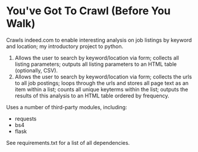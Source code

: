 # You've Got To Crawl (Before You Walk)
Crawls indeed.com to enable interesting analysis on job listings by keyword and location; my introductory project to python.

1. Allows the user to search by keyword/location via form; collects all listing parameters; outputs all listing parameters to an HTML table (optionally, CSV).
2. Allows the user to search by keyword/location via form; collects the urls to all job postings; loops through the urls and stores all page text as an item within a list; counts all unique keyterms within the list; outputs the results of this analysis to an HTML table ordered by frequency.

Uses a number of third-party modules, including:
- requests
- bs4
- flask

See requirements.txt for a list of all dependencies.
